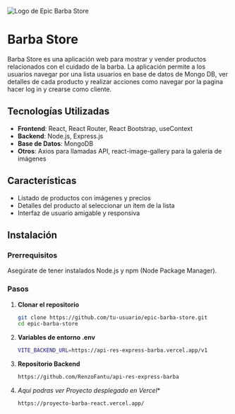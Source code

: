 ![Logo de Epic Barba Store](https://res.cloudinary.com/da2aauwq2/image/upload/v1713512881/Beard-Store/logo2.png)

# Barba Store

Barba Store es una aplicación web para mostrar y vender productos relacionados con el cuidado de la barba. La aplicación permite a los usuarios navegar por una lista usuarios en base de datos de Mongo DB, ver detalles de cada producto y realizar acciones como navegar por la pagina hacer log in y crearse como cliente.

## Tecnologías Utilizadas

- **Frontend**: React, React Router, React Bootstrap, useContext
- **Backend**: Node.js, Express.js
- **Base de Datos**: MongoDB
- **Otros**: Axios para llamadas API, react-image-gallery para la galería de imágenes

## Características

- Listado de productos con imágenes y precios
- Detalles del producto al seleccionar un ítem de la lista
- Interfaz de usuario amigable y responsiva

## Instalación

### Prerrequisitos

Asegúrate de tener instalados Node.js y npm (Node Package Manager).

### Pasos

1. **Clonar el repositorio**

   ```bash
   git clone https://github.com/tu-usuario/epic-barba-store.git
   cd epic-barba-store
2. **Variables de entorno .env**

   ```bash
   VITE_BACKEND_URL=https://api-res-express-barba.vercel.app/v1

3. **Repositorio Backend**

   ```bash
   https://github.com/RenzoFantu/api-res-express-barba

4. *Aqui podras ver Proyecto desplegado en Vercel**

   ```bash
   https://proyecto-barba-react.vercel.app/
